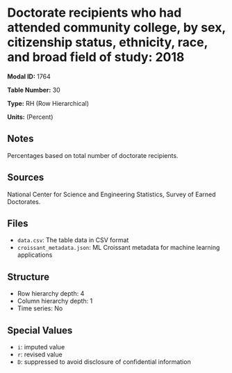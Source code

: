 # Doctorate recipients who had attended community college, by sex, citizenship status, ethnicity, race, and broad field of study: 2018

**Modal ID:** 1764

**Table Number:** 30

**Type:** RH (Row Hierarchical)

**Units:** (Percent)

## Notes

Percentages based on total number of doctorate recipients.

## Sources

National Center for Science and Engineering Statistics, Survey of Earned Doctorates.

## Files

- `data.csv`: The table data in CSV format
- `croissant_metadata.json`: ML Croissant metadata for machine learning applications

## Structure

- Row hierarchy depth: 4
- Column hierarchy depth: 1
- Time series: No

## Special Values

- `i`: imputed value
- `r`: revised value
- `D`: suppressed to avoid disclosure of confidential information
